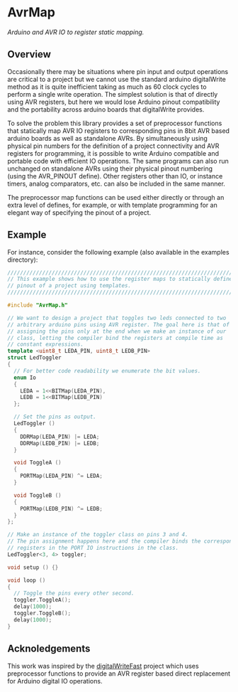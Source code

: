 # AvrMap
*Arduino and AVR IO to register static mapping.*

## Overview
Occasionally there may be situations where pin input and output operations are critical to a project but we cannot use the standard arduino digitalWrite method as it is quite inefficient taking as much as 60 clock cycles to perform a single write operation.
The simplest solution is that of directly using AVR registers, but here we would lose Arduino pinout compatibility and the portability across arduino boards that digitalWrite provides.

To solve the problem this library provides a set of preprocessor functions that statically map AVR IO registers to corresponding pins in 8bit AVR based arduino boards as well as standalone AVRs. By simultaneously using physical pin numbers for the definition of a project connectivity and AVR registers for programming, it is possible to write Arduino compatible and portable code with efficient IO operations. The same programs can also run unchanged on standalone AVRs using their physical pinout numbering (using the AVR_PINOUT define).
Other registers other than IO, or instance timers, analog comparators, etc. can also be included in the same manner.

The preprocessor map functions can be used either directly or through an extra level of defines, for example, or with template programming for an elegant way of specifying the pinout of a project.

## Example
For instance, consider the following example (also available in the examples directory):
```cpp
//////////////////////////////////////////////////////////////////////////////
// This example shows how to use the register maps to statically define the
// pinout of a project using templates.
//////////////////////////////////////////////////////////////////////////////

#include "AvrMap.h"

// We want to design a project that toggles two leds connected to two
// arbitrary arduino pins using AVR register. The goal here is that of
// assigning the pins only at the end when we make an instance of our
// class, letting the compiler bind the registers at compile time as
// constant expressions.
template <uint8_t LEDA_PIN, uint8_t LEDB_PIN>
struct LedToggler
{
  // For better code readability we enumerate the bit values.
  enum Io
  {
    LEDA = 1<<BITMap(LEDA_PIN),
    LEDB = 1<<BITMap(LEDB_PIN)
  };

  // Set the pins as output.
  LedToggler ()
  {
    DDRMap(LEDA_PIN) |= LEDA;
    DDRMap(LEDB_PIN) |= LEDB;
  }

  void ToggleA ()
  {
    PORTMap(LEDA_PIN) ^= LEDA;
  }

  void ToggleB ()
  {
    PORTMap(LEDB_PIN) ^= LEDB;
  }
};

// Make an instance of the toggler class on pins 3 and 4.
// The pin assignment happens here and the compiler binds the corresponding
// registers in the PORT IO instructions in the class.
LedToggler<3, 4> toggler;

void setup () {}

void loop ()
{
  // Toggle the pins every other second.
  toggler.ToggleA();
  delay(1000);
  toggler.ToggleB();
  delay(1000);
}
```

## Acknoledgements
This work was inspired by the [digitalWriteFast](https://code.google.com/p/digitalwritefast/) project which uses preprocessor functions to provide an AVR register based direct replacement for Arduino digital IO operations.
